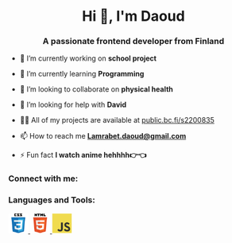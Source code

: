 <h1 align="center">Hi 🤙, I'm Daoud</h1>
<h3 align="center">A passionate frontend developer from Finland</h3>

- 🔭 I’m currently working on **school project**

- 🌱 I’m currently learning **Programming**

- 👯 I’m looking to collaborate on **physical health**

- 🤝 I’m looking for help with **David**

- 👨‍💻 All of my projects are available at [public.bc.fi/s2200835](public.bc.fi/s2200835)

- 📫 How to reach me **Lamrabet.daoud@gmail.com**

- ⚡ Fun fact **I watch anime hehhhh👉👈**

<h3 align="left">Connect with me:</h3>
<p align="left">
</p>

<h3 align="left">Languages and Tools:</h3>
<p align="left"> <a href="https://www.w3schools.com/css/" target="_blank" rel="noreferrer"> <img src="https://raw.githubusercontent.com/devicons/devicon/master/icons/css3/css3-original-wordmark.svg" alt="css3" width="40" height="40"/> </a> <a href="https://www.w3.org/html/" target="_blank" rel="noreferrer"> <img src="https://raw.githubusercontent.com/devicons/devicon/master/icons/html5/html5-original-wordmark.svg" alt="html5" width="40" height="40"/> </a> <a href="https://developer.mozilla.org/en-US/docs/Web/JavaScript" target="_blank" rel="noreferrer"> <img src="https://raw.githubusercontent.com/devicons/devicon/master/icons/javascript/javascript-original.svg" alt="javascript" width="40" height="40"/> </a> </p>
